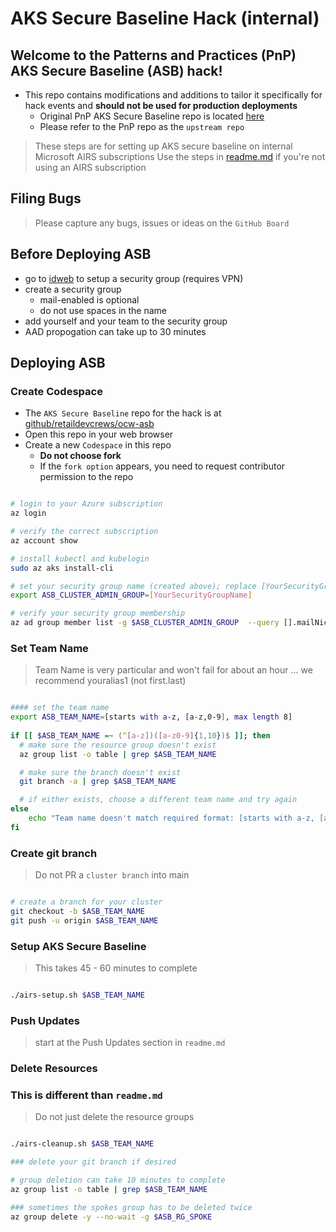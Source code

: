 # AKS Secure Baseline Hack (internal)

## Welcome to the Patterns and Practices (PnP) AKS Secure Baseline (ASB) hack!

- This repo contains modifications and additions to tailor it specifically for hack events and **should not be used for production deployments**
  - Original PnP AKS Secure Baseline repo is located [here](https://github.com/mspnp/aks-secure-baseline)
  - Please refer to the PnP repo as the `upstream repo`

> These steps are for setting up AKS secure baseline on internal Microsoft AIRS subscriptions
> Use the steps in [readme.md](./README.md) if you're not using an AIRS subscription

## Filing Bugs

> Please capture any bugs, issues or ideas on the `GitHub Board`

## Before Deploying ASB

- go to [idweb](https://idweb/) to setup a security group (requires VPN)
- create a security group
  - mail-enabled is optional
  - do not use spaces in the name
- add yourself and your team to the security group
- AAD propogation can take up to 30 minutes

## Deploying ASB

### Create Codespace

- The `AKS Secure Baseline` repo for the hack is at [github/retaildevcrews/ocw-asb](https://github.com/retaildevcrews/ocw-asb)
- Open this repo in your web browser
- Create a new `Codespace` in this repo
  - **Do not choose fork**
  - If the `fork option` appears, you need to request contributor permission to the repo

```bash

# login to your Azure subscription
az login

# verify the correct subscription
az account show

# install kubectl and kubelogin
sudo az aks install-cli

# set your security group name (created above); replace [YourSecurityGroupName] before running
export ASB_CLUSTER_ADMIN_GROUP=[YourSecurityGroupName]

# verify your security group membership
az ad group member list -g $ASB_CLUSTER_ADMIN_GROUP  --query [].mailNickname -o table

```

### Set Team Name

> Team Name is very particular and won't fail for about an hour ...
> we recommend youralias1 (not first.last)

```bash

#### set the team name
export ASB_TEAM_NAME=[starts with a-z, [a-z,0-9], max length 8]
 
if [[ $ASB_TEAM_NAME =~ (^[a-z])([a-z0-9]{1,10})$ ]]; then 
  # make sure the resource group doesn't exist
  az group list -o table | grep $ASB_TEAM_NAME

  # make sure the branch doesn't exist
  git branch -a | grep $ASB_TEAM_NAME

  # if either exists, choose a different team name and try again
else 
    echo "Team name doesn't match required format: [starts with a-z, [a-z,0-9], max length 8]" 
fi

```

### Create git branch

> Do not PR a `cluster branch` into main

```bash

# create a branch for your cluster
git checkout -b $ASB_TEAM_NAME
git push -u origin $ASB_TEAM_NAME

```

### Setup AKS Secure Baseline

> This takes 45 - 60 minutes to complete

```bash

./airs-setup.sh $ASB_TEAM_NAME

```

### Push Updates

> start at the Push Updates section in `readme.md`

### Delete Resources

### This is different than `readme.md`

> Do not just delete the resource groups

```bash

./airs-cleanup.sh $ASB_TEAM_NAME

### delete your git branch if desired

# group deletion can take 10 minutes to complete
az group list -o table | grep $ASB_TEAM_NAME

### sometimes the spokes group has to be deleted twice
az group delete -y --no-wait -g $ASB_RG_SPOKE

```
